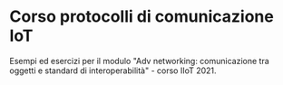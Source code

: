# Corso protocolli di comunicazione IoT

Esempi ed esercizi per il modulo "Adv networking: comunicazione tra oggetti e standard di interoperabilità" - corso IIoT 2021.
